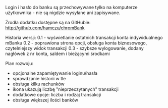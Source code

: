 Login i hasło do banku są przechowywane tylko na komputerze użytkownika - nie są nigdzie wysyłane ani zapisywane.

Źrodła dodatku dostępne są na GitHubie:
http://github.com/hamczu/chromBank

Historia wersji:
0.1 - wyświetlanie ostatnich transakcji konta indywidualnego mBanku
0.2 - poprawiona strona opcji, obsługa konta biznesowego, czytelniejszy widok transakcji
0.3 - szybsze wylogowanie, dodany nagłówek z nr konta, saldem i bieżącymi środkami

Plan rozwoju:
- opcjonalne zapamiętywanie loginu/hasła
- sprawdzanie historii w tle
- obsługa kilku rachunków
- ikona ukazują liczbę "nieprzeczytanych" transakcji
- dodatkowe opcje: liczba i rodzaj transakcji
- obsługa większej ilości banków